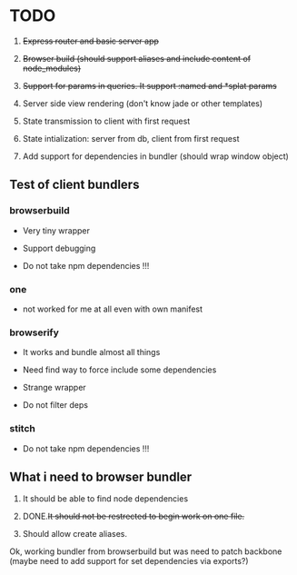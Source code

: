 # TODO

1. ~~Express router and basic server app~~

2. ~~Browser build (should support aliases and include content of node_modules)~~

3. ~~Support for params in queries. It support :named and *splat params~~

4. Server side view rendering (don't know jade or other templates)

5. State transmission to client with first request

6. State intialization: server from db, client from first request

7. Add support for dependencies in bundler (should wrap window object)

## Test of client bundlers

### browserbuild

+ Very tiny wrapper

+ Support debugging

- Do not take npm dependencies !!!

### one

- not worked for me at all even with own manifest

### browserify

+ It works and bundle almost all things

- Need find way to force include some dependencies

- Strange wrapper

- Do not filter deps

### stitch

- Do not take npm dependencies !!!


## What i need to browser bundler

1. It should be able to find node dependencies

2. DONE.~~It should not be restrected to begin work on one file.~~

3. Should allow create aliases.

Ok, working bundler from browserbuild but was need to patch backbone (maybe need to add support for set dependencies via exports?)